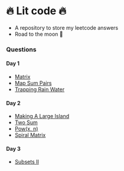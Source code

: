 # :fire: Lit code :fire:
- A repository to store my leetcode answers
- Road to the moon :rocket:
### Questions

#### Day 1
- [Matrix](https://github.com/tminhduc2811/lit-code/blob/main/questions/matrix.md)
- [Map Sum Pairs](https://github.com/tminhduc2811/lit-code/blob/main/questions/map-sum-pair.md)
- [Trapping Rain Water](https://github.com/tminhduc2811/lit-code/blob/main/questions/trapping-rain-water.md)

#### Day 2
- [Making A Large Island](https://github.com/tminhduc2811/lit-code/blob/main/questions/marking-a-large-island.md)
- [Two Sum](https://github.com/tminhduc2811/lit-code/blob/main/questions/two-sum.md)
- [Pow(x, n)](https://github.com/tminhduc2811/lit-code/blob/main/questions/my_pow.md)
- [Spiral Matrix](https://github.com/tminhduc2811/lit-code/blob/main/questions/spiral_matrix.md)

#### Day 3
- [Subsets II](https://github.com/tminhduc2811/lit-code/blob/main/questions/subsets_2.md)
